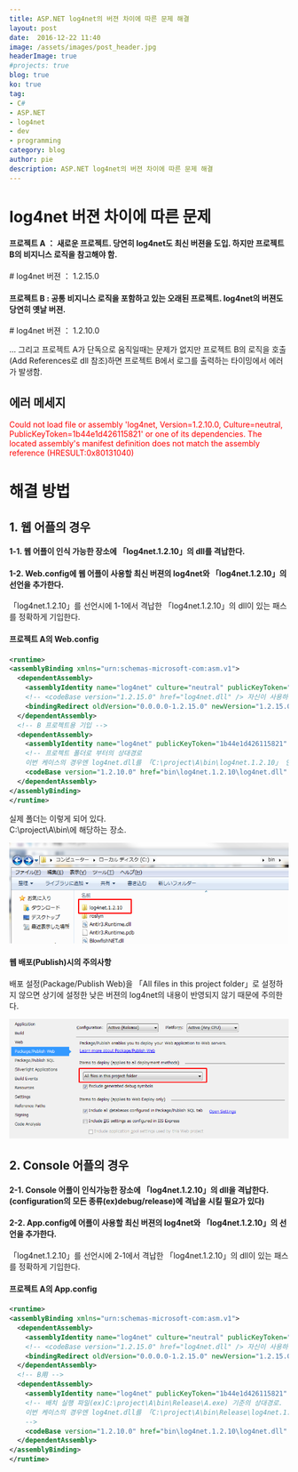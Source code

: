 ```yaml
---
title: ASP.NET log4net의 버젼 차이에 따른 문제 해결
layout: post
date:  2016-12-22 11:40
image: /assets/images/post_header.jpg
headerImage: true
#projects: true
blog: true
ko: true
tag:
- C#
- ASP.NET
- log4net
- dev
- programming
category: blog
author: pie
description: ASP.NET log4net의 버젼 차이에 따른 문제 해결
---
```


# log4net 버젼 차이에 따른 문제

#### 프로젝트 A ： 새로운 프로젝트. 당연히 log4net도 최신 버젼을 도입. 하지만 프로젝트 B의 비지니스 로직을 참고해야 함.
\# log4net 버젼 ： 1.2.15.0

#### 프로젝트 B : 공통 비지니스 로직을 포함하고 있는 오래된 프로젝트. log4net의 버젼도 당연히 옛날 버젼.
\# log4net 버젼 ： 1.2.10.0

... 그리고 프로젝트 A가 단독으로 움직일때는 문제가 없지만 프로젝트 B의 로직을 호출(Add References로 dll 참조)하면 프로젝트 B에서 로그를 출력하는 타이밍에서 에러가 발생함.

## 에러 메세지
<font color="red">
Could not load file or assembly 'log4net, Version=1.2.10.0, Culture=neutral, PublicKeyToken=1b44e1d426115821' or one of its dependencies. The located assembly's manifest definition does not match the assembly reference (HRESULT:0x80131040)
</font>

# 해결 방법

## 1. 웹 어플의 경우

#### 1-1. 웹 어플이 인식 가능한 장소에 「log4net.1.2.10」의 dll를 격납한다.

#### 1-2. Web.config에 웹 어플이 사용할 최신 버젼의 log4net와 「log4net.1.2.10」의 선언을 추가한다.
「log4net.1.2.10」를 선언시에 1-1에서 격납한 「log4net.1.2.10」의 dll이 있는 패스를 정확하게 기입한다.

#### 프로젝트 A의 Web.config
```xml
<runtime>
<assemblyBinding xmlns="urn:schemas-microsoft-com:asm.v1">
  <dependentAssembly>
	<assemblyIdentity name="log4net" culture="neutral" publicKeyToken="669e0ddf0bb1aa2a" />
	<!-- <codeBase version="1.2.15.0" href="log4net.dll" /> 자신이 사용하는 log4net의 버젼은 기입하지 않아도 상관없음 -->
	<bindingRedirect oldVersion="0.0.0.0-1.2.15.0" newVersion="1.2.15.0" />
  </dependentAssembly>
  <!-- B 프로젝트용 기입 -->
  <dependentAssembly>
	<assemblyIdentity name="log4net" publicKeyToken="1b44e1d426115821" />
	<!-- 프로젝트 폴더로 부터의 상대경로
	이번 케이스의 경우엔 log4net.dll를 「C:\project\A\bin\log4net.1.2.10」 안에 격납하고 있다. -->
	<codeBase version="1.2.10.0" href="bin\log4net.1.2.10\log4net.dll" />
  </dependentAssembly>
</assemblyBinding>
</runtime>
```

실제 폴더는 이렇게 되어 있다.<br>
C:\project\A\bin\에 해당하는 장소.

![0044-1.png](/assets/images/post/0044-1.png)


#### 웹 배포(Publish)시의 주의사항

배포 설정(Package/Publish Web)을 「All files in this project folder」로 설정하지 않으면 상기에 설정한 낮은 버젼의 log4net의 내용이 반영되지 않기 때문에 주의한다.

![0044-2.png](/assets/images/post/0044-2.png)



## 2. Console 어플의 경우

#### 2-1. Console 어플이 인식가능한 장소에 「log4net.1.2.10」의 dll을 격납한다.(configuration의 모든 종류(ex)debug/release)에 격납을 시킬 필요가 있다)

#### 2-2. App.config에 어플이 사용할 최신 버젼의 log4net와 「log4net.1.2.10」의 선언을 추가한다.
「log4net.1.2.10」를 선언시에 2-1에서 격납한 「log4net.1.2.10」의 dll이 있는 패스를 정확하게 기입한다.


#### 프로젝트 A의 App.config
```xml
<runtime>
<assemblyBinding xmlns="urn:schemas-microsoft-com:asm.v1">
  <dependentAssembly>
	<assemblyIdentity name="log4net" culture="neutral" publicKeyToken="669e0ddf0bb1aa2a" />
	<!-- <codeBase version="1.2.15.0" href="log4net.dll" /> 자신이 사용하는 log4net의 버젼은 기입하지 않아도 상관없음 -->
	<bindingRedirect oldVersion="0.0.0.0-1.2.15.0" newVersion="1.2.15.0" />
  </dependentAssembly>
  <!-- B用 -->
  <dependentAssembly>
	<assemblyIdentity name="log4net" publicKeyToken="1b44e1d426115821" />
	<!-- 배치 실행 파일(ex)C:\project\A\bin\Release\A.exe) 기준의 상대경로.
	이번 케이스의 경우엔 log4net.dll를 「C:\project\A\bin\Release\log4net.1.2.10」안에 격납하고 있다.
	-->
	<codeBase version="1.2.10.0" href="bin\log4net.1.2.10\log4net.dll" />
  </dependentAssembly>
</assemblyBinding>
</runtime>
```
